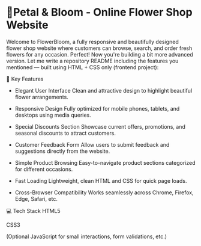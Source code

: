 # 🌸Petal & Bloom - Online Flower Shop Website
Welcome to FlowerBloom, a fully responsive and beautifully designed flower shop website where customers can browse, search, and order fresh flowers for any occasion.
Perfect! Now you're building a bit more advanced version.
Let me write a repository README including the features you mentioned — built using HTML + CSS only (frontend project):

🌼 Key Features
*  Elegant User Interface
Clean and attractive design to highlight beautiful flower arrangements.

*  Responsive Design
Fully optimized for mobile phones, tablets, and desktops using media queries.

*  Special Discounts Section
Showcase current offers, promotions, and seasonal discounts to attract customers.

* Customer Feedback Form
Allow users to submit feedback and suggestions directly from the website.

* Simple Product Browsing
Easy-to-navigate product sections categorized for different occasions.

* Fast Loading
Lightweight, clean HTML and CSS for quick page loads.

* Cross-Browser Compatibility
Works seamlessly across Chrome, Firefox, Edge, Safari, etc.

💻 Tech Stack
HTML5

CSS3

(Optional JavaScript for small interactions, form validations, etc.)

